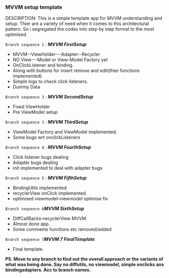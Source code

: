 ### MVVM setup template

DESCRIPTION:
This is a simple template app for MVVM understanding and setup. Thier are a variety of need when it comes to this architectural pattern. So i segregated the codes into step by step format to the most optimised.

<!-- * Basic Template File for creating item onClick Changes--Add--Delete. Using MVVM -->
<!-- <code> <i>This text will be italic</i> <b>this text will be bold</b> </code> -->
<!-- **also this text will be bold** -->

<code>Branch sequence 1</code> : <i><b>MVVM FirstSetup</b></i>
* MVVM--ViewHolder---Adapter--Recycler 
* NO View---Model or View-Model Factory yet
* OnClickListener and binding. 
* Along with buttons for insert remove and edit(thier functions implemented)
* Simple logs to check click listeners.
* Dummy Data

<code>Branch sequence 3</code> : <i><b>MVVM SecondSetup</b></i>
* Fixed ViewHolder
* Pre ViewModel setup

<code>Branch sequence 3</code> : <i><b>MVVM ThirdSetup</b></i>
* ViewModel Factory and ViewModel implemented. 
* Some bugs wrt onclickListeners

<code>Branch sequence 4</code> : <i><b>MVVM FourthSetup</b></i>
* Click listener bugs dealing
* Adapter bugs dealing
* init implemented to deal with adapter bugs

<code>Branch sequence 5</code> : <i><b>MVVM FifthSetup</b></i>
* BindingUtils implemented
* recyclerView onClick implemented.
* optimised viewmodel–viewmodel optimise fix

<code>Branch sequence 6</code><i><b>MVVM SixthSetup</b></i>
* DiffCallBacks–recyclerView MVVM
* Almost done app.
* Some comments functions etc removed/added

<code>Branch sequence 7</code><i><b>MVVM 7 FinalTemplate</b></i>
* Final template.

**PS. Move to any branch to find out the overall approach or the variants of what was being done. Say no diffutils, no viewmodel, simple onclicks ans bindingadapters. Acc to branch names.**


